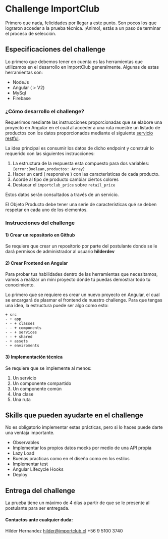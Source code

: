 # Challenge ImportClub

Primero que nada, felicidades por llegar a este punto. Son pocos los que lograron acceder a la prueba técnica. ¡Animo!, estás a un paso de terminar el proceso de selección.

## Especificaciones del challenge

Lo primero que debemos tener en cuenta es las herramientas que utilizamos en el desarrollo en ImportClub generalmente. Algunas de estas herramientas son:

 - NodeJs
 - Angular ( > V2)
 - MySql
 - Firebase
 
 
### ¿Cómo desarrollo el challenge?

Requerimos mediante las instrucciones proporcionadas que se elabore una proyecto en Angular en el cual al acceder a una ruta muestre un listado de productos con los datos proporcionados mediante el siguiente [servicio restful](https://testapi.io/api/hilderh//product/all).

La idea principal es consumir los datos de dicho endpoint y construir lo requerido con las siguientes instrucciones:


 1. La estructura de la respuesta esta compuesto para dos variables: `{error:Boolean,productos: Array}`
 2. Hacer un card ( responsive ) con las características de cada producto.
 3. Acorde al tipo de producto cambiar ciertos colores
 4. Destacar el `importclub_price` sobre `retail_price`

Estos datos serán consultados a través de un servicio.

El Objeto Producto debe tener una serie de características qué se deben respetar en cada uno de los elementos.


### Instrucciones del challenge
#### 1) Crear un repositorio en Github

Se requiere que crear un repositorio por parte del postulante donde se le dará permisos de administrador al usuario **hilderdev**

#### 2) Crear Frontend en Angular

Para probar tus habilidades dentro de las herramientas que necesitamos, vamos a realizar un mini proyecto donde tú puedas demostrar todo tu conocimiento. 

Lo primero que se requiere es crear un nuevo proyecto en Angular, el cual se encargará de plasmar el frontend de nuestro challenge. Para que tengas una idea, la estructura puede ser algo como esto:

    + src
    - + app
    - - + classes
    - - + components
    - - + services
    - - + shared
    - + assets
    - + enviroments

#### 3) Implementación técnica
Se requiere que se implemente al menos:

 1. Un servicio
 2. Un componente compartido
 3. Un componente común
 4. Una clase
 5. Una ruta

##  Skills que pueden ayudarte en el challenge

No es obligatorio implementar estas prácticas, pero si lo haces puede darte una ventaja importante.

 - Observables
 - Implementar los propios datos mocks por medio de una API propia
 - Lazy Load
 - Buenas practicas como en el diseño como en los estilos
 - Implementar test
 - Angular Lifecycle Hooks
 - Deploy

## Entrega del challenge

La prueba tiene un máximo de 4 días a partir de que se le presente al postulante para ser entregada.

#### Contactos ante cualquier duda:
Hilder Hernandez
hilder@importclub.cl
+56 9 5100 3740


